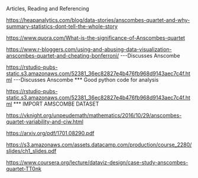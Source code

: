 Articles, Reading and Referencing

https://heapanalytics.com/blog/data-stories/anscombes-quartet-and-why-summary-statistics-dont-tell-the-whole-story

https://www.quora.com/What-is-the-significance-of-Anscombes-quartet

https://www.r-bloggers.com/using-and-abusing-data-visualization-anscombes-quartet-and-cheating-bonferroni/ ---Discusses Anscombe

https://rstudio-pubs-static.s3.amazonaws.com/52381_36ec82827e4b476fb968d9143aec7c4f.html ---Discusses Anscombe *** Good python code for 
analysis

https://rstudio-pubs-static.s3.amazonaws.com/52381_36ec82827e4b476fb968d9143aec7c4f.html *** IMPORT AMSCOMBE DATASET

https://vknight.org/unpeudemath/mathematics/2016/10/29/anscombes-quartet-variability-and-ciw.html

https://arxiv.org/pdf/1701.08290.pdf

https://s3.amazonaws.com/assets.datacamp.com/production/course_2280/slides/ch1_slides.pdf

https://www.coursera.org/lecture/dataviz-design/case-study-anscombes-quartet-TT0nk
